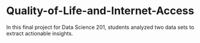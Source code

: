 # Quality-of-Life-and-Internet-Access
In this final project for Data Science 201, students analyzed two data sets to extract actionable insights.
